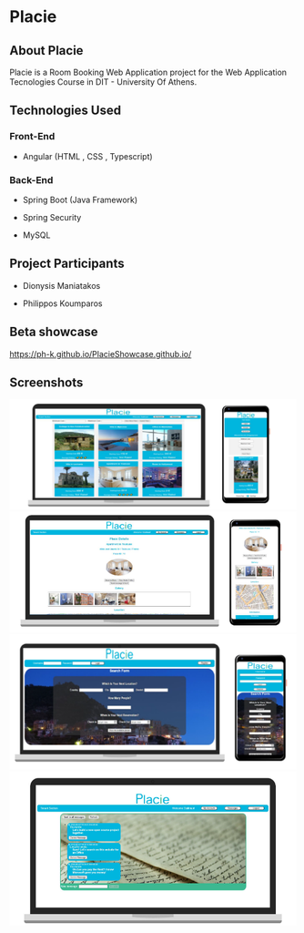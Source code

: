 # Placie

## About Placie
Placie is a Room Booking Web Application project for the Web Application Tecnologies Course in DIT - University Of Athens.

## Technologies Used
### Front-End
- Angular (HTML , CSS , Typescript)

### Back-End
- Spring Boot (Java Framework)

- Spring Security

- MySQL 

## Project Participants
- Dionysis Maniatakos

- Philippos Koumparos

## Beta showcase
https://ph-k.github.io/PlacieShowcase.github.io/

## Screenshots
<img src="https://github.com/Ph-k/Placie-Room-booking-web-application/blob/master/Screenshots/All-Places.png" width="600">
<img src="https://github.com/Ph-k/Placie-Room-booking-web-application/blob/master/Screenshots/Place-Details.png" width="580">
<img src="https://github.com/Ph-k/Placie-Room-booking-web-application/blob/master/Screenshots/Search-Form.png" width="570">
<img src="https://github.com/Ph-k/Placie-Room-booking-web-application/blob/master/Screenshots/Messages.png" width="570">
